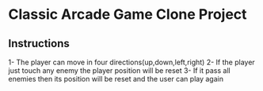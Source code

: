 # Classic Arcade Game Clone Project


## Instructions
1- The player can move in four directions(up,down,left,right)
2- If the player just touch any enemy the player position will be reset 
3- If it pass all enemies then its position will be reset and the user can play again

